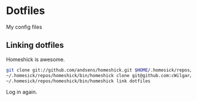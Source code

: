 Dotfiles
========

My config files

## Linking dotfiles

Homeshick is awesome.

```sh
git clone git://github.com/andsens/homeshick.git $HOME/.homesick/repos/homeshick
~/.homesick/repos/homeshick/bin/homeshick clone git@github.com:cWilgar/dotfiles.git
~/.homesick/repos/homeshick/bin/homeshick link dotfiles
```

Log in again.
